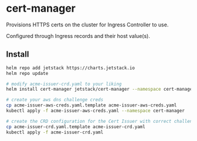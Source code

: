 # cert-manager
Provisions HTTPS certs on the cluster for Ingress Controller to use.

Configured through Ingress records and their host value(s).

## Install
```bash
helm repo add jetstack https://charts.jetstack.io
helm repo update

# modify acme-issuer-crd.yaml to your liking
helm install cert-manager jetstack/cert-manager --namespace cert-manager --create-namespace -f cert-manager-values.yaml

# create your aws dns challenge creds
cp acme-issuer-aws-creds.yaml.template acme-issuer-aws-creds.yaml
kubectl apply -f acme-issuer-aws-creds.yaml --namespace cert-manager

# create the CRD configuration for the Cert Issuer with correct challenge type (eg. DNS01 + AWS Route53)
cp acme-issuer-crd.yaml.template acme-issuer-crd.yaml
kubectl apply -f acme-issuer-crd.yaml
```
